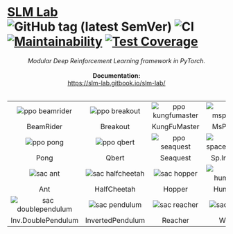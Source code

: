 # [SLM Lab](https://github.com/kengz/SLM-Lab.git) <br> ![GitHub tag (latest SemVer)](https://img.shields.io/github/tag/kengz/slm-lab) ![CI](https://github.com/kengz/SLM-Lab/workflows/CI/badge.svg) [![Maintainability](https://api.codeclimate.com/v1/badges/20c6a124c468b4d3e967/maintainability)](https://codeclimate.com/github/kengz/SLM-Lab/maintainability) [![Test Coverage](https://api.codeclimate.com/v1/badges/20c6a124c468b4d3e967/test_coverage)](https://codeclimate.com/github/kengz/SLM-Lab/test_coverage)


<p align="center">
  <i>Modular Deep Reinforcement Learning framework in PyTorch.</i>
  <br><br>
  <b>Documentation:</b><br>
  <a href="https://slm-lab.gitbook.io/slm-lab/">https://slm-lab.gitbook.io/slm-lab/</a>
  <br><br>
</p>


|||||
|:---:|:---:|:---:|:---:|
| ![ppo beamrider](https://user-images.githubusercontent.com/8209263/63994698-689ecf00-caaa-11e9-991f-0a5e9c2f5804.gif) | ![ppo breakout](https://user-images.githubusercontent.com/8209263/63994695-650b4800-caaa-11e9-9982-2462738caa45.gif) | ![ppo kungfumaster](https://user-images.githubusercontent.com/8209263/63994690-60469400-caaa-11e9-9093-b1cd38cee5ae.gif) | ![ppo mspacman](https://user-images.githubusercontent.com/8209263/63994685-5cb30d00-caaa-11e9-8f35-78e29a7d60f5.gif) |
| BeamRider | Breakout | KungFuMaster | MsPacman |
| ![ppo pong](https://user-images.githubusercontent.com/8209263/63994680-59b81c80-caaa-11e9-9253-ed98370351cd.gif) | ![ppo qbert](https://user-images.githubusercontent.com/8209263/63994672-54f36880-caaa-11e9-9757-7780725b53af.gif) | ![ppo seaquest](https://user-images.githubusercontent.com/8209263/63994665-4dcc5a80-caaa-11e9-80bf-c21db818115b.gif) | ![ppo spaceinvaders](https://user-images.githubusercontent.com/8209263/63994624-15c51780-caaa-11e9-9c9a-854d3ce9066d.gif) |
| Pong | Qbert | Seaquest | Sp.Invaders |
| ![sac ant](https://user-images.githubusercontent.com/8209263/63994867-ff6b8b80-caaa-11e9-971e-2fac1cddcbac.gif) | ![sac halfcheetah](https://user-images.githubusercontent.com/8209263/63994869-01354f00-caab-11e9-8e11-3893d2c2419d.gif) | ![sac hopper](https://user-images.githubusercontent.com/8209263/63994871-0397a900-caab-11e9-9566-4ca23c54b2d4.gif) | ![sac humanoid](https://user-images.githubusercontent.com/8209263/63994883-0befe400-caab-11e9-9bcc-c30c885aad73.gif) |
| Ant | HalfCheetah | Hopper | Humanoid |
| ![sac doublependulum](https://user-images.githubusercontent.com/8209263/63994879-07c3c680-caab-11e9-974c-06cdd25bfd68.gif) | ![sac pendulum](https://user-images.githubusercontent.com/8209263/63994880-085c5d00-caab-11e9-850d-049401540e3b.gif) | ![sac reacher](https://user-images.githubusercontent.com/8209263/63994881-098d8a00-caab-11e9-8e19-a3b32d601b10.gif) | ![sac walker](https://user-images.githubusercontent.com/8209263/63994882-0abeb700-caab-11e9-9e19-b59dc5c43393.gif) |
| Inv.DoublePendulum | InvertedPendulum | Reacher | Walker |

